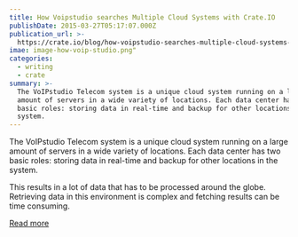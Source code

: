 ```yaml
---
title: How Voipstudio searches Multiple Cloud Systems with Crate.IO
publishDate: 2015-03-27T05:17:07.000Z
publication_url: >-
  https://crate.io/blog/how-voipstudio-searches-multiple-cloud-systems-with-crate/
imae: image-how-voip-studio.png"
categories:
  - writing
  - crate
summary: >-
  The VoIPstudio Telecom system is a unique cloud system running on a large
  amount of servers in a wide variety of locations. Each data center has two
  basic roles: storing data in real-time and backup for other locations in the
  system.
---
```


The VoIPstudio Telecom system is a unique cloud system running on a large amount of servers in a wide variety of locations. Each data center has two basic roles: storing data in real-time and backup for other locations in the system.

This results in a lot of data that has to be processed around the globe. Retrieving data in this environment is complex and fetching results can be time consuming.

[Read more](https://crate.io/blog/how-voipstudio-searches-multiple-cloud-systems-with-crate/)

